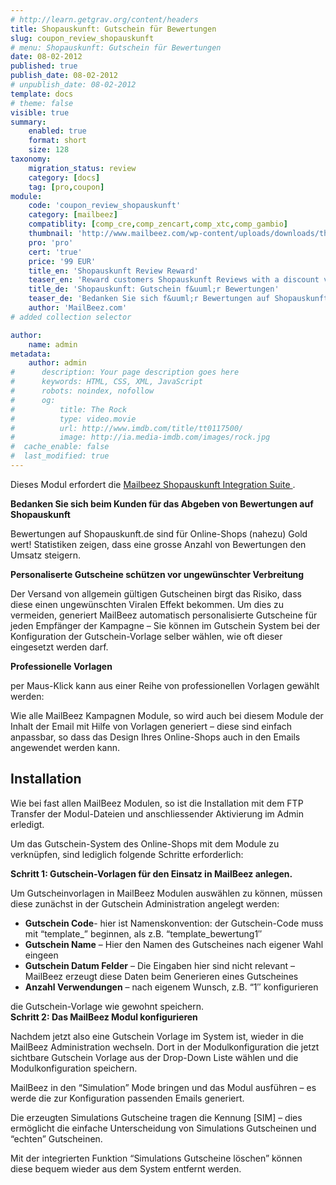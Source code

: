 ```yaml
---
# http://learn.getgrav.org/content/headers
title: Shopauskunft: Gutschein für Bewertungen
slug: coupon_review_shopauskunft
# menu: Shopauskunft: Gutschein für Bewertungen
date: 08-02-2012
published: true
publish_date: 08-02-2012
# unpublish_date: 08-02-2012
template: docs
# theme: false
visible: true
summary:
    enabled: true
    format: short
    size: 128
taxonomy:
    migration_status: review
    category: [docs]
    tag: [pro,coupon]
module:
    code: 'coupon_review_shopauskunft'
    category: [mailbeez]
    compatiblity: [comp_cre,comp_zencart,comp_xtc,comp_gambio]
    thumbnail: 'http://www.mailbeez.com/wp-content/uploads/downloads/thumbnails/2012/02/icon_641.png'
    pro: 'pro'
    cert: 'true'
    price: '99 EUR'
    title_en: 'Shopauskunft Review Reward'
    teaser_en: 'Reward customers Shopauskunft Reviews with a discount voucher'
    title_de: 'Shopauskunft: Gutschein f&uuml;r Bewertungen'
    teaser_de: 'Bedanken Sie sich f&uuml;r Bewertungen auf Shopauskunft - mit einem Gutschein'
    author: 'MailBeez.com'
# added collection selector

author:
    name: admin
metadata:
    author: admin
#      description: Your page description goes here
#      keywords: HTML, CSS, XML, JavaScript
#      robots: noindex, nofollow
#      og:
#          title: The Rock
#          type: video.movie
#          url: http://www.imdb.com/title/tt0117500/
#          image: http://ia.media-imdb.com/images/rock.jpg
#  cache_enable: false
#  last_modified: true
---
```


Dieses Modul erfordert die [Mailbeez Shopauskunft Integration Suite ](/dokumentation/configbeez/config_shopauskunft_integration/ "Mailbeez Shopauskunft Integration Suite").

**Bedanken Sie sich beim Kunden für das Abgeben von Bewertungen auf Shopauskunft**

Bewertungen auf Shopauskunft.de sind für Online-Shops (nahezu) Gold wert! Statistiken zeigen, dass eine grosse Anzahl von Bewertungen den Umsatz steigern.

**Personaliserte Gutscheine schützen vor ungewünschter Verbreitung**

Der Versand von allgemein gültigen Gutscheinen birgt das Risiko, dass diese einen ungewünschten Viralen Effekt bekommen. Um dies zu vermeiden, generiert MailBeez automatisch personalisierte Gutscheine für jeden Empfänger der Kampagne – Sie können im Gutschein System bei der Konfiguration der Gutschein-Vorlage selber wählen, wie oft dieser eingesetzt werden darf.

**Professionelle Vorlagen**

per Maus-Klick kann aus einer Reihe von professionellen Vorlagen gewählt werden:

Wie alle MailBeez Kampagnen Module, so wird auch bei diesem Module der Inhalt der Email mit Hilfe von Vorlagen generiert – diese sind einfach anpassbar, so dass das Design Ihres Online-Shops auch in den Emails angewendet werden kann.

## Installation

Wie bei fast allen MailBeez Modulen, so ist die Installation mit dem FTP Transfer der Modul-Dateien und anschliessender Aktivierung im Admin erledigt.

Um das Gutschein-System des Online-Shops mit dem Module zu verknüpfen, sind lediglich folgende Schritte erforderlich:

**Schritt 1: Gutschein-Vorlagen für den Einsatz in MailBeez anlegen.**

Um Gutscheinvorlagen in MailBeez Modulen auswählen zu können, müssen diese zunächst in der Gutschein Administration angelegt werden:

- **Gutschein Code**- hier ist Namenskonvention: der Gutschein-Code muss mit “template\_” beginnen, als z.B. “template\_bewertung1″
- **Gutschein Name** – Hier den Namen des Gutscheines nach eigener Wahl eingeen
- **Gutschein Datum Felder** – Die Eingaben hier sind nicht relevant – MailBeez erzeugt diese Daten beim Generieren eines Gutscheines
- **Anzahl Verwendungen** – nach eigenem Wunsch, z.B. “1″ konfigurieren

die Gutschein-Vorlage wie gewohnt speichern.  
**Schritt 2: Das MailBeez Modul konfigurieren**

Nachdem jetzt also eine Gutschein Vorlage im System ist, wieder in die MailBeez Administration wechseln. Dort in der Modulkonfiguration die jetzt sichtbare Gutschein Vorlage aus der Drop-Down Liste wählen und die Modulkonfiguration speichern.

MailBeez in den “Simulation” Mode bringen und das Modul ausführen – es werde die zur Konfiguration passenden Emails generiert.

Die erzeugten Simulations Gutscheine tragen die Kennung [SIM] – dies ermöglicht die einfache Unterscheidung von Simulations Gutscheinen und “echten” Gutscheinen.

Mit der integrierten Funktion “Simulations Gutscheine löschen” können diese bequem wieder aus dem System entfernt werden.
